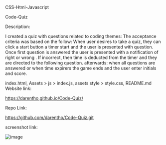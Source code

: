 CSS-Html-Javascript

Code-Quiz

Description:

I created a quiz with questions related to coding themes: The acceptance criteria was based on the follow:  When user desires to take a quiz, they can click a start button a timer start and the user is presented with question. Once first question is answered the user is presented with a notification of right or wrong . If incorrect, then time is deducted from the timer and they are directed to the following question. afterwards: when all questions are answered or when time expirers the game ends and the user enter initials and score. 

index.html, Assets > js > index.js, assets style > style.css, README.md
Website link:

https://darentho.github.io/Code-Quiz/


Repo Link:

https://github.com/darentho/Code-Quiz.git

screenshot link:

![image](https://user-images.githubusercontent.com/106845099/179382494-1813844e-6e25-43c6-9716-b4b8f39108f1.png)

